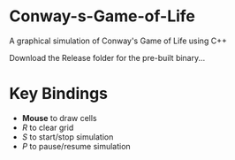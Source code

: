 # Conway-s-Game-of-Life
A graphical simulation of Conway's Game of Life using C++

Download the Release folder for the pre-built binary...


# Key Bindings
* **Mouse** to draw cells
* *R* to clear grid
* *S* to start/stop simulation
* *P* to pause/resume simulation
